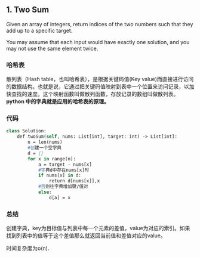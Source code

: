 ## 1. Two Sum
Given an array of integers, return indices of the two numbers such that they add up to a specific target.

You may assume that each input would have exactly one solution, and you may not use the same element twice.

### 哈希表
散列表（Hash table，也叫哈希表），是根据关键码值(Key value)而直接进行访问的数据结构。也就是说，它通过把关键码值映射到表中一个位置来访问记录，以加快查找的速度。这个映射函数叫做散列函数，存放记录的数组叫做散列表。
**python 中的字典就是应用的哈希表的原理。**

### 代码
```p
class Solution:
    def twoSum(self, nums: List[int], target: int) -> List[int]:
        n = len(nums)
        #创建一个空字典
        d = {}
        for x in range(n):
            a = target - nums[x]
            #字典d中存在nums[x]时
            if nums[x] in d:
                return d[nums[x]],x
            #否则往字典增加键/值对
            else:
                d[a] = x
```
### 总结
创建字典，key为目标值与列表中每一个元素的差值，value为对应的索引。如果找到列表中的值等于这个差值那么就返回当前值和差值对应的value。

时间复杂度为o(n).
